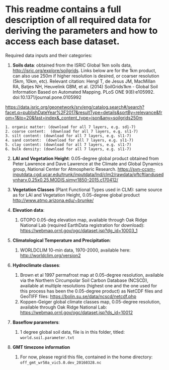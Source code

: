 # This readme contains a full description of all required data for deriving the parameters and how to access each base dataset. 

Required data inputs and their categories: 

1. __Soils data__: obtained from the ISRIC Global 1km soils data, http://isric.org/explore/soilgrids. Links below are for the 1km product, can also use 250m if higher resolution is desired, or coarser resolution (5km, 10km, etc). Relevant citation: Hengl T, de Jesus JM, MacMillan RA, Batjes NH, Heuvelink GBM, et al. (2014) SoilGrids1km - Global Soil Information Based on Automated Mapping. PLoS ONE 9(8):e105992. doi:10.1371/journal.pone.0105992

https://data.isric.org/geonetwork/srv/eng/catalog.search#/search?facet.q=publishDateYear%2F2017&resultType=details&sortBy=relevance&from=1&to=20&fast=index&_content_type=json&any=soilgrids250m

	1. organic matter: (download for all 7 layers, e.g. sd1-7)
	2. coarse content:  (download for all 7 layers, e.g. sl1-7)
	3. silt content: (download for all 7 layers, e.g. sl1-7)
	4. sand content:  (download for all 7 layers, e.g. sl1-7)
	5. clay content: (download for all 7 layers, e.g. sl1-7)
	6. bulk density: (download for all 7 layers, e.g. sl1-7)
2. __LAI and Vegetation Height__: 0.05-degree global product obtained from Peter Lawrence and Dave Lawrence at the Climate and Global Dynamics group, National Center for Atmospheric Research.
https://svn-ccsm-inputdata.cgd.ucar.edu/trunk/inputdata/lnd/clm2/rawdata/pftcftlandusedynharv.0.25x0.25.MODIS.simyr1850-2015.c170412/
3. __Vegetation Classes__ (Plant Functional Types used in CLM): same source as for LAI and Vegetation Height, 0.05-degree global product
http://www.atmo.arizona.edu/~brunke/

4. __Elevation data__: 
	1. GTOPO 0.05-deg elevation map, available through Oak Ridge National Lab (required EarthData registration for download): https://webmap.ornl.gov/ogc/dataset.jsp?dg_id=10003_1
5. __Climatological Temperature and Precipitation__: 
	1. WORLDCLIM 10-min data, 1970-2000, available here: http://worldclim.org/version2
6. __Hydroclimate classes__: 
	1. Brown et al 1997 permafrost map at 0.05-degree resolution, available via the Northern Circumpolar Soil Carbon Database (NCSCD), available at multiple resolutions (highest one and the one used for this process has been the 0.05-degree product) as NetCDF files and GeoTIFF files: https://bolin.su.se/data/ncscd/netcdf.php 
	2. Koppen-Geiger global climate classes map, 0.05-degree resolution, available through Oak Ridge National Lab: https://webmap.ornl.gov/ogc/dataset.jsp?ds_id=10012
7. __Baseflow parameters__: 
	1. 1 degree global soil data, file is in this folder, titled: `world.soil.parameter.txt`
8. __GMT timezone information__
	1. For now, please regrid this file, contained in the home directory: `off_gmt_wr50a_vic5.0.dev_20160328.nc`



